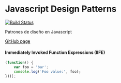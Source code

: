 # Javascript Design Patterns
[![Build Status](https://travis-ci.org/lenin-anzen/javascript-design-patterns.svg?branch=master)](https://travis-ci.org/lenin-anzen/javascript-design-patterns)

Patrones de diseño en Javascript

[GitHub page](https://lenin-anzen.github.io/javascript-design-patterns/)

#### Immediately Invoked Function Expressions (IIFE)
```javascript
(function() {
    var foo = 'bar';
    console.log('Foo value:', foo);
})();
```
